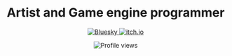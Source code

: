 <!-- Dark theme aesthetic README -->
<div align="center">
  <h1>Artist and Game engine programmer</h1>
  
  <p align="center">
    <a href="https://bsky.app/profile/miisann.bsky.social">
      <img src="https://custom-icon-badges.demolab.com/badge/-bluesky-1185FE?style=for-the-badge&logo=bluesky&logoColor=white" alt="Bluesky"/>
    </a>
    <a href="https://miisan.itch.io">
      <img src="https://custom-icon-badges.demolab.com/badge/-itch.io-FA5C5C?style=for-the-badge&logo=itch-io&logoColor=white" alt="itch.io"/>
    </a>
  </p>
</div>

<!-- Profile views counter -->
<p align="center">
  <img src="https://komarev.com/ghpvc/?username=your-github-username&color=blueviolet&style=flat-square" alt="Profile views"/>
</p>
